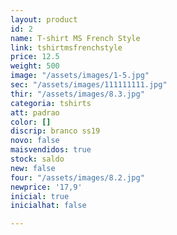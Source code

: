 ```yaml
---
layout: product
id: 2
name: T-shirt MS French Style
link: tshirtmsfrenchstyle
price: 12.5
weight: 500
image: "/assets/images/1-5.jpg"
sec: "/assets/images/111111111.jpg"
thir: "/assets/images/8.3.jpg"
categoria: tshirts
att: padrao
color: []
discrip: branco ss19
novo: false
maisvendidos: true
stock: saldo
new: false
four: "/assets/images/8.2.jpg"
newprice: '17,9'
inicial: true
inicialhat: false

---
```

